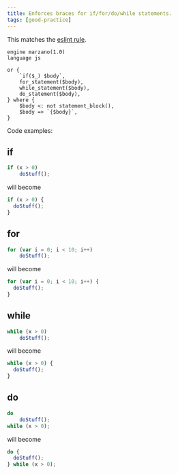 ```yaml
---
title: Enforces braces for if/for/do/while statements.
tags: [good-practice]
---
```

This matches the [eslint rule](https://eslint.org/docs/latest/rules/curly).


```grit
engine marzano(1.0)
language js

or {
    `if($_) $body`,
    for_statement($body),
    while_statement($body),
    do_statement($body),
} where {
    $body <: not statement_block(),
    $body => `{$body}`,
}

```

Code examples:
## if 
```js
if (x > 0)
    doStuff();
```
will become 
```js
if (x > 0) {
  doStuff();
}
```
## for
```js
for (var i = 0; i < 10; i++)
    doStuff();
```
will become 
```js
for (var i = 0; i < 10; i++) {
  doStuff();
}
```
## while
```js   
while (x > 0)
    doStuff();
```
will become 
```js
while (x > 0) {
  doStuff();
}
```
## do
```js
do
    doStuff();
while (x > 0);
```
will become 
```js
do {
  doStuff();
} while (x > 0);
```
